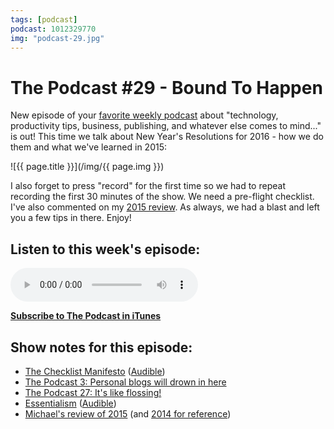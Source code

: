 ```yaml
---
tags: [podcast]
podcast: 1012329770
img: "podcast-29.jpg"
---
```


# The Podcast #29 - Bound To Happen

New episode of your [favorite weekly podcast][p] about "technology, productivity tips, business, publishing, and whatever else comes to mind..." is out! This time we talk about New Year's Resolutions for 2016 - how we do them and what we've learned in 2015:

<!--More-->

![{{ page.title }}](/img/{{ page.img }})

I also forget to press "record" for the first time so we had to repeat recording the first 30 minutes of the show. We need a pre-flight checklist. I've also commented on my [2015 review](https://sliwinski.com/2015). As always, we had a blast and left you a few tips in there. Enjoy!

## Listen to this week's episode:

<audio controls>
<source src="https://files.nozbe.com/podcast/029.mp3" type="audio/mpeg">
</audio>

**[Subscribe to The Podcast in iTunes][i]**

## Show notes for this episode:

  * [The Checklist Manifesto](http://www.amazon.com/The-Checklist-Manifesto-Things-Right/dp/0312430000) ([Audible](http://www.audible.com/pd/Business/The-Checklist-Manifesto-Audiobook/B0030ZYDD2))
  * [The Podcast 3: Personal blogs will drown in here](/podcast-3)
  * [The Podcast 27: It's like flossing!](/podcast-27)
  * [Essentialism](http://www.amazon.com/Essentialism-The-Disciplined-Pursuit-Less/dp/0804137382) ([Audible](http://www.audible.com/pd/Self-Development/Essentialism-Audiobook/B00IWZ6XGA))
  * [Michael's review of 2015](https://sliwinski.com/2015/) (and [2014 for reference](https://sliwinski.com/2014/))

[e]: /podcast-29
[p]: /podcast
[n]: https://michael.gratis/nozbe
[r]: https://michael.gratis/radex
[i]: https://michael.gratis/thepodcast